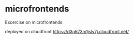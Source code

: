 # microfrontends
Excercise on microfrontends

deployed on cloudfront https://d3q673m1jslv7j.cloudfront.net/
